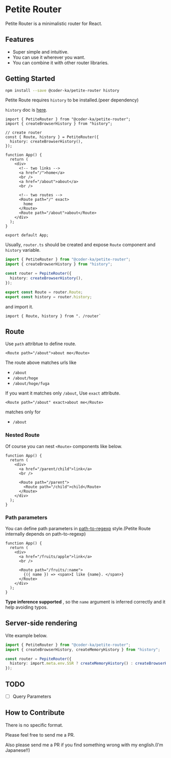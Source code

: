 # Petite Router

Petite Router is a minimalistic router for React.

## Features

- Super simple and intuitive.
- You can use it wherever you want.
- You can combine it with other router libraries.

## Getting Started

```bash
npm install --save @coder-ka/petite-router history
```

Petite Route requires `history` to be installed.(peer dependency)

`history` doc is [here](https://github.com/remix-run/history).

```tsx
import { PetiteRouter } from "@coder-ka/petite-router";
import { createBrowserHistory } from "history";

// create router
const { Route, history } = PetiteRouter({
  history: createBrowserHistory(),
});

function App() {
  return (
    <div>
      <!-- two links -->
      <a href="/">home</a>
      <br />
      <a href="/about">about</a>
      <br />

      <!-- two routes -->
      <Route path="/" exact>
        home
      </Route>
      <Route path="/about">about</Route>
    </div>
  );
}

export default App;
```

Usually, `router.ts` should be created and expose `Route` component and `history` variable.

```ts
import { PetiteRouter } from "@coder-ka/petite-router";
import { createBrowserHistory } from "history";

const router = PepiteRouter({
  history: createBrowserHistory(),
});

export const Route = router.Route;
export const history = router.history;
```

and import it.

```tsx
import { Route, history } from ". /router`
```

## Route

Use `path` attribtue to define route.

`<Route path="/about">about me</Route>`

The route above matches urls like

- `/about`
- `/about/hoge`
- `/about/hoge/fuga`

If you want it matches only `/about`, Use `exact` attribute.

`<Route path="/about" exact>about me</Route>`

matches only for

- `/about`

### Nested Route

Of course you can nest `<Route>` components like below.

```tsx
function App() {
  return (
    <div>
      <a href="/parent/child">link</a>
      <br />

      <Route path="/parent">
        <Route path="/child">child</Route>
      </Route>
    </div>
  );
}
```

### Path parameters

You can define path parameters in [path-to-regexp](https://github.com/pillarjs/path-to-regexp) style.(Petite Route internally depends on path-to-regexp)

```tsx
function App() {
  return (
    <div>
      <a href="/fruits/apple">link</a>
      <br />

      <Route path="/fruits/:name">
        {({ name }) => <span>I like {name}. </span>}
      </Route>
    </div>
  );
}
```

**Type inference supported** , so the `name` argument is inferred correctly and it help avoiding typos.

## Server-side rendering

Vite example below.

```ts
import { PetiteRouter } from "@coder-ka/petite-router";
import { createBrowserHistory, createMemoryHistory } from "history";

const router = PepiteRouter({
  history: import.meta.env.SSR ? createMemoryHistory() : createBrowserHistory(),
});
```

## TODO

- [ ] Query Parameters

## How to Contribute

There is no specific format.

Please feel free to send me a PR.

Also please send me a PR if you find something wrong with my english.(I'm Japanese!!)
